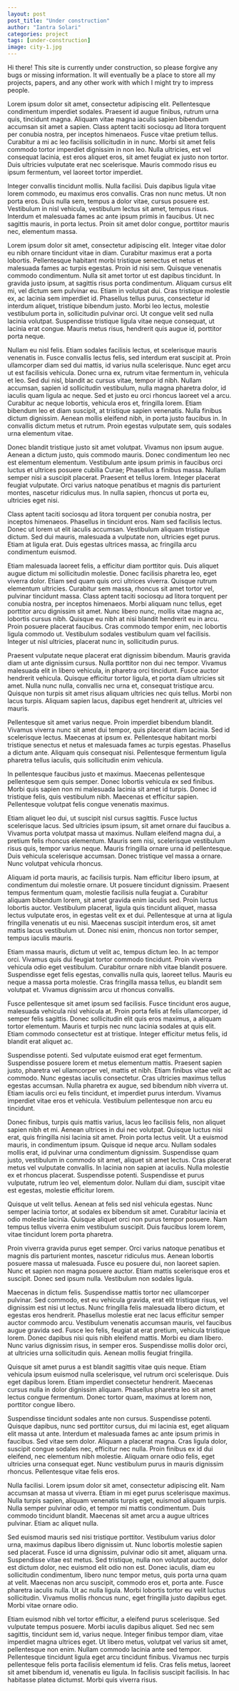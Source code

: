 ```yaml
---
layout: post
post_title: "Under construction"
author: "Iantra Solari"
categories: project
tags: [under-construction]
image: city-1.jpg
---
```


Hi there! This site is currently under construction, so please forgive any bugs or missing information. It will eventually be a place to store all my projects, papers, and any other work with which I might try to impress people.

Lorem ipsum dolor sit amet, consectetur adipiscing elit. Pellentesque condimentum imperdiet sodales. Praesent id augue finibus, rutrum urna quis, tincidunt magna. Aliquam vitae magna iaculis sapien bibendum accumsan sit amet a sapien. Class aptent taciti sociosqu ad litora torquent per conubia nostra, per inceptos himenaeos. Fusce vitae pretium tellus. Curabitur a mi ac leo facilisis sollicitudin in in nunc. Morbi sit amet felis commodo tortor imperdiet dignissim in non leo. Nulla ultricies, est vel consequat lacinia, est eros aliquet eros, sit amet feugiat ex justo non tortor. Duis ultricies vulputate erat nec scelerisque. Mauris commodo risus eu ipsum fermentum, vel laoreet tortor imperdiet.

Integer convallis tincidunt mollis. Nulla facilisi. Duis dapibus ligula vitae lorem commodo, eu maximus eros convallis. Cras non nunc metus. Ut non porta eros. Duis nulla sem, tempus a dolor vitae, cursus posuere est. Vestibulum in nisl vehicula, vestibulum lectus sit amet, tempus risus. Interdum et malesuada fames ac ante ipsum primis in faucibus. Ut nec sagittis mauris, in porta lectus. Proin sit amet dolor congue, porttitor mauris nec, elementum massa.

Lorem ipsum dolor sit amet, consectetur adipiscing elit. Integer vitae dolor eu nibh ornare tincidunt vitae in diam. Curabitur maximus erat a porta lobortis. Pellentesque habitant morbi tristique senectus et netus et malesuada fames ac turpis egestas. Proin id nisi sem. Quisque venenatis commodo condimentum. Nulla sit amet tortor ut est dapibus tincidunt. In gravida justo ipsum, at sagittis risus porta condimentum. Aliquam cursus elit mi, vel dictum sem pulvinar eu. Etiam in volutpat dui. Cras tristique molestie ex, ac lacinia sem imperdiet id. Phasellus tellus purus, consectetur id interdum aliquet, tristique bibendum justo. Morbi leo lectus, molestie vestibulum porta in, sollicitudin pulvinar orci. Ut congue velit sed nulla lacinia volutpat. Suspendisse tristique ligula vitae neque consequat, ut lacinia erat congue. Mauris metus risus, hendrerit quis augue id, porttitor porta neque.

Nullam eu nisl felis. Etiam sodales facilisis lectus, et scelerisque mauris venenatis in. Fusce convallis lectus felis, sed interdum erat suscipit at. Proin ullamcorper diam sed dui mattis, id varius nulla scelerisque. Nunc eget arcu ut est facilisis vehicula. Donec urna ex, rutrum vitae fermentum in, vehicula et leo. Sed dui nisl, blandit ac cursus vitae, tempor id nibh. Nullam accumsan, sapien id sollicitudin vestibulum, nulla magna pharetra dolor, id iaculis quam ligula ac neque. Sed et justo eu orci rhoncus laoreet vel a arcu. Curabitur ac neque lobortis, vehicula eros et, fringilla lorem. Etiam bibendum leo et diam suscipit, at tristique sapien venenatis. Nulla finibus dictum dignissim. Aenean mollis eleifend nibh, in porta justo faucibus in. In convallis dictum metus et rutrum. Proin egestas vulputate sem, quis sodales urna elementum vitae.

Donec blandit tristique justo sit amet volutpat. Vivamus non ipsum augue. Aenean a dictum justo, quis commodo mauris. Donec condimentum leo nec est elementum elementum. Vestibulum ante ipsum primis in faucibus orci luctus et ultrices posuere cubilia Curae; Phasellus a finibus massa. Nullam semper nisi a suscipit placerat. Praesent et tellus lorem. Integer placerat feugiat vulputate. Orci varius natoque penatibus et magnis dis parturient montes, nascetur ridiculus mus. In nulla sapien, rhoncus ut porta eu, ultricies eget nisi.

Class aptent taciti sociosqu ad litora torquent per conubia nostra, per inceptos himenaeos. Phasellus in tincidunt eros. Nam sed facilisis lectus. Donec ut lorem ut elit iaculis accumsan. Vestibulum aliquam tristique dictum. Sed dui mauris, malesuada a vulputate non, ultricies eget purus. Etiam at ligula erat. Duis egestas ultrices massa, ac fringilla arcu condimentum euismod.

Etiam malesuada laoreet felis, a efficitur diam porttitor quis. Duis aliquet augue dictum mi sollicitudin molestie. Donec facilisis pharetra leo, eget viverra dolor. Etiam sed quam quis orci ultrices viverra. Quisque rutrum elementum ultricies. Curabitur sem massa, rhoncus sit amet tortor vel, pulvinar tincidunt massa. Class aptent taciti sociosqu ad litora torquent per conubia nostra, per inceptos himenaeos. Morbi aliquam nunc tellus, eget porttitor arcu dignissim sit amet. Nunc libero nunc, mollis vitae magna ac, lobortis cursus nibh. Quisque eu nibh at nisi blandit hendrerit eu in arcu. Proin posuere placerat faucibus. Cras commodo tempor enim, nec lobortis ligula commodo ut. Vestibulum sodales vestibulum quam vel facilisis. Integer ut nisl ultricies, placerat nunc in, sollicitudin purus.

Praesent vulputate neque placerat erat dignissim bibendum. Mauris gravida diam ut ante dignissim cursus. Nulla porttitor non dui nec tempor. Vivamus malesuada elit in libero vehicula, in pharetra orci tincidunt. Fusce auctor hendrerit vehicula. Quisque efficitur tortor ligula, et porta diam ultricies sit amet. Nulla nunc nulla, convallis nec urna et, consequat tristique arcu. Quisque non turpis sit amet risus aliquam ultricies nec quis tellus. Morbi non lacus turpis. Aliquam sapien lacus, dapibus eget hendrerit at, ultricies vel mauris.

Pellentesque sit amet varius neque. Proin imperdiet bibendum blandit. Vivamus viverra nunc sit amet dui tempor, quis placerat diam lacinia. Sed id scelerisque lectus. Maecenas at ipsum ex. Pellentesque habitant morbi tristique senectus et netus et malesuada fames ac turpis egestas. Phasellus a dictum ante. Aliquam quis consequat nisi. Pellentesque fermentum ligula pharetra tellus iaculis, quis sollicitudin enim vehicula.

In pellentesque faucibus justo et maximus. Maecenas pellentesque pellentesque sem quis semper. Donec lobortis vehicula ex sed finibus. Morbi quis sapien non mi malesuada lacinia sit amet id turpis. Donec id tristique felis, quis vestibulum nibh. Maecenas et efficitur sapien. Pellentesque volutpat felis congue venenatis maximus.

Etiam aliquet leo dui, ut suscipit nisl cursus sagittis. Fusce luctus scelerisque lacus. Sed ultricies ipsum ipsum, sit amet ornare dui faucibus a. Vivamus porta volutpat massa ut maximus. Nullam eleifend magna dui, a pretium felis rhoncus elementum. Mauris sem nisi, scelerisque vestibulum risus quis, tempor varius neque. Mauris fringilla ornare urna id pellentesque. Duis vehicula scelerisque accumsan. Donec tristique vel massa a ornare. Nunc volutpat vehicula rhoncus.

Aliquam id porta mauris, ac facilisis turpis. Nam efficitur libero ipsum, at condimentum dui molestie ornare. Ut posuere tincidunt dignissim. Praesent tempus fermentum quam, molestie facilisis nulla feugiat a. Curabitur aliquam bibendum lorem, sit amet gravida enim iaculis sed. Proin luctus lobortis auctor. Vestibulum placerat, ligula quis tincidunt aliquet, massa lectus vulputate eros, in egestas velit ex et dui. Pellentesque at urna at ligula fringilla venenatis ut eu nisi. Maecenas suscipit interdum eros, sit amet mattis lacus vestibulum ut. Donec nisi enim, rhoncus non tortor semper, tempus iaculis mauris.

Etiam massa mauris, dictum ut velit ac, tempus dictum leo. In ac tempor orci. Vivamus quis dui feugiat tortor commodo tincidunt. Proin viverra vehicula odio eget vestibulum. Curabitur ornare nibh vitae blandit posuere. Suspendisse eget felis egestas, convallis nulla quis, laoreet tellus. Mauris eu neque a massa porta molestie. Cras fringilla massa tellus, eu blandit sem volutpat et. Vivamus dignissim arcu ut rhoncus convallis.

Fusce pellentesque sit amet ipsum sed facilisis. Fusce tincidunt eros augue, malesuada vehicula nisl vehicula at. Proin porta felis at felis ullamcorper, id semper felis sagittis. Donec sollicitudin elit quis eros maximus, a aliquam tortor elementum. Mauris et turpis nec nunc lacinia sodales at quis elit. Etiam commodo consectetur est at tristique. Integer efficitur metus felis, id blandit erat aliquet ac.

Suspendisse potenti. Sed vulputate euismod erat eget fermentum. Suspendisse posuere lorem et metus elementum mattis. Praesent sapien justo, pharetra vel ullamcorper vel, mattis et nibh. Etiam finibus vitae velit ac commodo. Nunc egestas iaculis consectetur. Cras ultricies maximus tellus egestas accumsan. Nulla pharetra ex augue, sed bibendum nibh viverra ut. Etiam iaculis orci eu felis tincidunt, et imperdiet purus interdum. Vivamus imperdiet vitae eros et vehicula. Vestibulum pellentesque non arcu eu tincidunt.

Donec finibus, turpis quis mattis varius, lacus leo facilisis felis, non aliquet sapien nibh et mi. Aenean ultrices in dui nec volutpat. Quisque luctus nisi erat, quis fringilla nisi lacinia sit amet. Proin porta lectus velit. Ut a euismod mauris, in condimentum ipsum. Quisque id neque arcu. Nullam sodales mollis erat, id pulvinar urna condimentum dignissim. Suspendisse quam justo, vestibulum in commodo sit amet, aliquet sit amet lectus. Cras placerat metus vel vulputate convallis. In lacinia non sapien at iaculis. Nulla molestie ex et rhoncus placerat. Suspendisse potenti. Suspendisse et purus vulputate, rutrum leo vel, elementum dolor. Nullam dui diam, suscipit vitae est egestas, molestie efficitur lorem.

Quisque ut velit tellus. Aenean at felis sed nisl vehicula egestas. Nunc semper lacinia tortor, at sodales ex bibendum sit amet. Curabitur lacinia et odio molestie lacinia. Quisque aliquet orci non purus tempor posuere. Nam tempus tellus viverra enim vestibulum suscipit. Duis faucibus lorem lorem, vitae tincidunt lorem porta pharetra.

Proin viverra gravida purus eget semper. Orci varius natoque penatibus et magnis dis parturient montes, nascetur ridiculus mus. Aenean lobortis posuere massa ut malesuada. Fusce eu posuere dui, non laoreet sapien. Nunc et sapien non magna posuere auctor. Etiam mattis scelerisque eros et suscipit. Donec sed ipsum nulla. Vestibulum non sodales ligula.

Maecenas in dictum felis. Suspendisse mattis tortor nec ullamcorper pulvinar. Sed commodo, est eu vehicula gravida, erat elit tristique risus, vel dignissim est nisi ut lectus. Nunc fringilla felis malesuada libero dictum, et egestas eros hendrerit. Phasellus molestie erat nec lacus efficitur semper auctor commodo arcu. Vestibulum venenatis accumsan mauris, vel faucibus augue gravida sed. Fusce leo felis, feugiat at erat pretium, vehicula tristique lorem. Donec dapibus nisi quis nibh eleifend mattis. Morbi eu diam libero. Nunc varius dignissim risus, in semper eros. Suspendisse mollis dolor orci, at ultricies urna sollicitudin quis. Aenean mollis feugiat fringilla.

Quisque sit amet purus a est blandit sagittis vitae quis neque. Etiam vehicula ipsum euismod nulla scelerisque, vel rutrum orci scelerisque. Duis eget dapibus lorem. Etiam imperdiet consectetur hendrerit. Maecenas cursus nulla in dolor dignissim aliquam. Phasellus pharetra leo sit amet lectus congue fermentum. Donec tortor quam, maximus at lorem non, porttitor congue libero.

Suspendisse tincidunt sodales ante non cursus. Suspendisse potenti. Quisque dapibus, nunc sed porttitor cursus, dui mi lacinia est, eget aliquam elit massa ut ante. Interdum et malesuada fames ac ante ipsum primis in faucibus. Sed vitae sem dolor. Aliquam a placerat magna. Cras ligula dolor, suscipit congue sodales nec, efficitur nec nulla. Proin finibus ex id dui eleifend, nec elementum nibh molestie. Aliquam ornare odio felis, eget ultricies urna consequat eget. Nunc vestibulum purus in mauris dignissim rhoncus. Pellentesque vitae felis eros.

Nulla facilisi. Lorem ipsum dolor sit amet, consectetur adipiscing elit. Nam accumsan at massa ut viverra. Etiam in mi eget purus scelerisque maximus. Nulla turpis sapien, aliquam venenatis turpis eget, euismod aliquam turpis. Nulla semper pulvinar odio, et tempor mi mattis condimentum. Duis commodo tincidunt blandit. Maecenas sit amet arcu a augue ultrices pulvinar. Etiam ac aliquet nulla.

Sed euismod mauris sed nisi tristique porttitor. Vestibulum varius dolor urna, maximus dapibus libero dignissim ut. Nunc lobortis molestie sapien sed placerat. Fusce id urna dignissim, pulvinar odio sit amet, aliquam urna. Suspendisse vitae est metus. Sed tristique, nulla non volutpat auctor, dolor est dictum dolor, nec euismod elit odio non est. Donec iaculis, diam eu sollicitudin condimentum, libero nunc tempor metus, quis porta urna quam at velit. Maecenas non arcu suscipit, commodo eros et, porta ante. Fusce pharetra iaculis nulla. Ut ac nulla ligula. Morbi lobortis tortor eu velit luctus sollicitudin. Vivamus mollis rhoncus nunc, eget fringilla justo dapibus eget. Morbi vitae ornare odio.

Etiam euismod nibh vel tortor efficitur, a eleifend purus scelerisque. Sed vulputate tempus posuere. Morbi iaculis dapibus aliquet. Sed nec sem sagittis, tincidunt sem id, varius neque. Integer finibus tempor diam, vitae imperdiet magna ultrices eget. Ut libero metus, volutpat vel varius sit amet, pellentesque non enim. Nullam commodo lacinia ante sed tempor. Pellentesque tincidunt ligula eget arcu tincidunt finibus. Vivamus nec turpis pellentesque felis porta facilisis elementum id felis. Cras felis metus, laoreet sit amet bibendum id, venenatis eu ligula. In facilisis suscipit facilisis. In hac habitasse platea dictumst. Morbi quis viverra risus.
